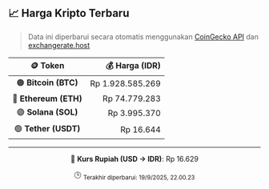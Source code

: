 

<!-- HARGA_KRIPTO -->
## 📈 Harga Kripto Terbaru

> Data ini diperbarui secara otomatis menggunakan [CoinGecko API](https://www.coingecko.com/) dan [exchangerate.host](https://exchangerate.host/)

<div align="center">

| 🪙 Token | 💰 Harga (IDR) |
|:------:|---------------:|
| 🟠 **Bitcoin (BTC)**   | Rp 1.928.585.269 |
| 🔵 **Ethereum (ETH)**  | Rp 74.779.283 |
| 🟣 **Solana (SOL)**    | Rp 3.995.370 |
| 🟢 **Tether (USDT)**   | Rp 16.644 |

---

💱 **Kurs Rupiah (USD → IDR)**: Rp 16.629

🕒 <sub>Terakhir diperbarui: 19/9/2025, 22.00.23</sub>

</div>
<!-- /HARGA_KRIPTO -->